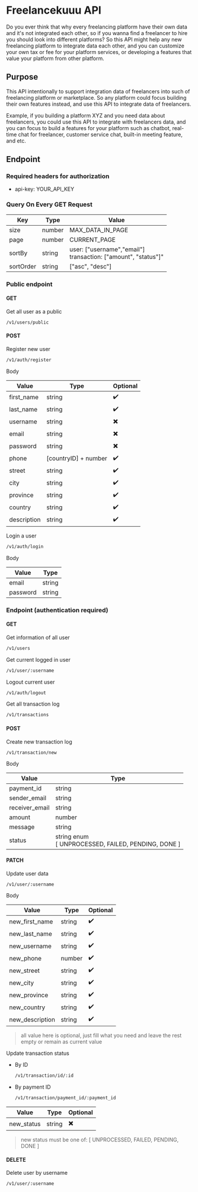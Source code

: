 # Freelancekuuu API

Do you ever think that why every freelancing platform have their own data and it's not integrated each other, so if you wanna find a freelancer to hire you should look into different platforms? So this API might help any new freelancing platform to integrate data each other, and you can customize your own tax or fee for your platform services, or developing a features that value your platform from other platform.

## Purpose

This API intentionally to support integration data of freelancers into such of freelancing platform or marketplace. So any platform could focus building their own features instead, and use this API to integrate data of freelancers.

Example, if you building a platform XYZ and you need data about freelancers, you could use this API to integrate with freelancers data, and you can focus to build a features for your platform such as chatbot, real-time chat for freelancer, customer service chat, built-in meeting feature, and etc.

## Endpoint

### Required headers for authorization

* api-key: YOUR_API_KEY

### Query On Every GET Request

| Key       | Type   | Value                                                              |
| --------- | ------ | ------------------------------------------------------------------ |
| size      | number | MAX_DATA_IN_PAGE                                                   |
| page      | number | CURRENT_PAGE                                                       |
| sortBy    | string | user: ["username","email"]<br />transaction: ["amount", "status"]" |
| sortOrder | string | ["asc", "desc"]                                                    |

### Public endpoint

#### GET

Get all user as a public

```bash
/v1/users/public
```

#### POST

Register new user

```bash
/v1/auth/register
```

Body

| Value       | Type                 | Optional |
| ----------- | -------------------- | -------- |
| first_name  | string               | ✔️     |
| last_name   | string               | ✔️     |
| username    | string               | ✖️     |
| email       | string               | ✖️     |
| password    | string               | ✖️     |
| phone       | [countryID] + number | ✔️     |
| street      | string               | ✔️     |
| city        | string               | ✔️     |
| province    | string               | ✔️     |
| country     | string               | ✔️     |
| description | string               | ✔️     |

Login a user

```bash
/v1/auth/login
```

Body

| Value    | Type   |
| -------- | ------ |
| email    | string |
| password | string |

### Endpoint (authentication required)

#### GET

Get information of all user

```bash
/v1/users
```

Get current logged in user

```bash
/v1/user/:username
```

Logout current user

```bash
/v1/auth/logout
```

Get all transaction log

```bash
/v1/transactions
```

#### POST

Create new transaction log

```bash
/v1/transaction/new
```

Body

| Value          | Type                                                    |
| -------------- | ------------------------------------------------------- |
| payment_id     | string                                                  |
| sender_email   | string                                                  |
| receiver_email | string                                                  |
| amount         | number                                                  |
| message        | string                                                  |
| status         | string enum<br />[ UNPROCESSED, FAILED, PENDING, DONE ] |

#### PATCH

Update user data

```bash
/v1/user/:username
```

Body

| Value           | Type   | Optional |
| --------------- | ------ | -------- |
| new_first_name  | string | ✔️     |
| new_last_name   | string | ✔️     |
| new_username    | string | ✔️     |
| new_phone       | number | ✔️     |
| new_street      | string | ✔️     |
| new_city        | string | ✔️     |
| new_province    | string | ✔️     |
| new_country     | string | ✔️     |
| new_description | string | ✔️     |

> all value here is optional, just fill what you need and leave the rest empty or remain as current value

Update transaction status

* By ID

  ```bash
  /v1/transaction/id/:id
  ```

* By payment ID

  ```bash
  /v1/transaction/payment_id/:payment_id
  ```

| Value      | Type   | Optional |
| ---------- | ------ | -------- |
| new_status | string | ✖️     |

> new status must be one of:
> [ UNPROCESSED, FAILED, PENDING, DONE ]

#### DELETE

Delete user by username

```bash
/v1/user/:username
```
